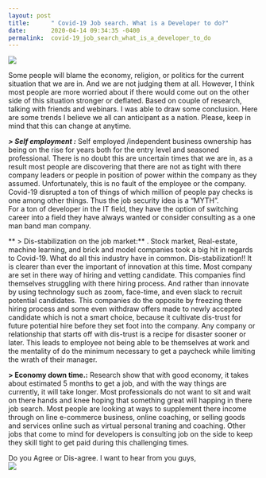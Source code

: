 ```yaml
---
layout: post
title:      " Covid-19 Job search. What is a Developer to do?"
date:       2020-04-14 09:34:35 -0400
permalink:  covid-19_job_search_what_is_a_developer_to_do
---
```


![](https://media.giphy.com/media/l2R098V90nJfuHKg0/giphy.gif)

Some people will blame the economy, religion, or politics  for the current situation that we are in. And we are not judging them at all. However, I think most people are more worried about if there would come out on the other side of this situation  stronger or deflated.  Based on couple of research, talking with friends and  webinars. I was able to draw some conclusion. Here are some  trends I believe  we all can  anticipant as a nation. Please, keep in mind that this can change at anytime.

***> Self employment :***  Self employed /independent business ownership has being on the rise for years both for the entry level and seasoned professional. There is no doubt this are uncertain times that we are in, as a result most people are discovering that there are not as tight with there company leaders or  people in position of power within  the company as they assumed. Unfortunately, this is no fault of the employee or the company. Covid-19 disrupted a ton of things of which  million of people pay checks is one  among other things. Thus the job security idea is a  “MYTH”.  
  For  a ton of developer in the IT field, they have the option of switching career into a field they have always wanted or consider consulting as a one man band man company. 

**  > Dis-stabilization on the  job market:** . Stock market, Real-estate, machine learning, and brick and model companies took a big hit in regards to Covid-19. What do all this industry have in common. Dis-stabilization!!  It is clearer than ever the important of innovation at this time. Most company are set in there way of hiring and vetting candidate. 
     This companies find themselves struggling with there hiring process. And rather than innovate by using technology such as  zoom, face-time, and even slack to recruit potential candidates. This companies do the opposite by freezing there hiring process and some even withdraw offers made to newly  accepted candidate which is not a smart choice, because it  cultivate dis-trust for future potential hire before they set foot into the company.
   Any company or relationship that starts off with dis-trust is a recipe for disaster sooner or later. This leads to employee not being able to be themselves at work and the mentality of do the minimum necessary to get a paycheck while limiting the wrath of their manager. 
  

**> Economy down time.:** Research show that with  good economy, it takes about estimated 5 months to get a job, and with the way things are currently,  it will take longer. Most professionals do not want to sit and wait on there hands and knee hoping that something great will happing in there job search.  Most people are looking at ways to supplement there income through on line e-commerce business, online coaching, or selling goods and services online such as virtual personal traning and coaching.  Other jobs that come to mind for developers is consulting job on the side to  keep they skill tight to get paid during this challenging  times.

   Do you Agree or Dis-agree. I want to hear from you guys,  
	 ![](https://media.giphy.com/media/3ohhwrd3CjE7A8otzi/giphy.gif)
	 

